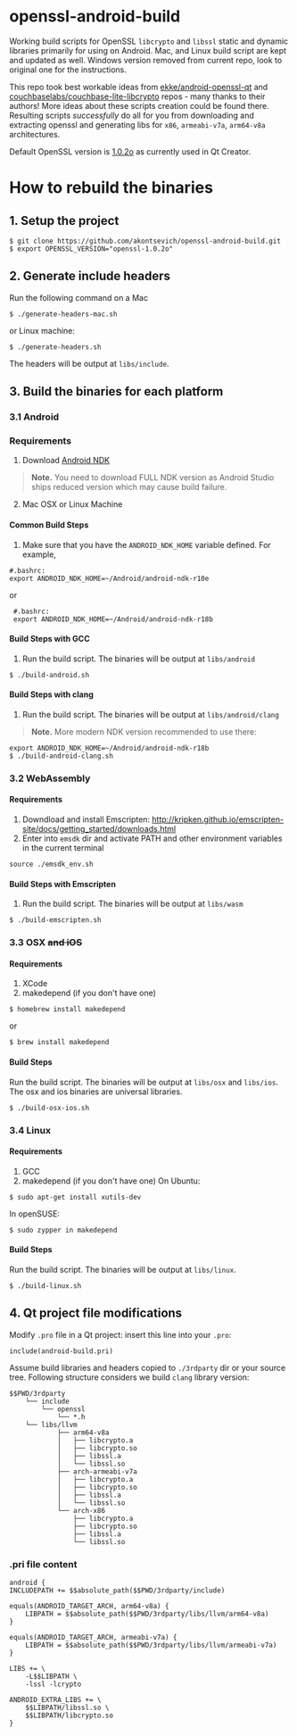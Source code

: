 # openssl-android-build #

Working build scripts for OpenSSL `libcrypto` and `libssl` static and dynamic libraries primarily for using on Android. Mac, and Linux build script are kept and updated as well. Windows version removed from current repo, look to original one for the instructions.

This repo took best workable ideas from [ekke/android-openssl-qt](https://github.com/ekke/android-openssl-qt) and [couchbaselabs/couchbase-lite-libcrypto](https://github.com/couchbaselabs/couchbase-lite-libcrypto) repos - many thanks to their authors! More ideas about these scripts creation could be found there. Resulting scripts _successfully_ do all for you from downloading and extracting openssl and generating libs for `x86`, `armeabi-v7a`, `arm64-v8a` architectures.

Default OpenSSL version is [1.0.2o](https://www.openssl.org/source/old/1.0.2/openssl-1.0.2o.tar.gz) as currently used in Qt Creator.

# How to rebuild the binaries

## 1. Setup the project
```
$ git clone https://github.com/akontsevich/openssl-android-build.git
$ export OPENSSL_VERSION="openssl-1.0.2o"
```

## 2. Generate include headers
Run the following command on a Mac
```
$ ./generate-headers-mac.sh
```
or Linux machine:
```
$ ./generate-headers.sh
```
The headers will be output at `libs/include`.

## 3. Build the binaries for each platform

### 3.1 Android

### Requirements
1. Download [Android NDK](https://developer.android.com/ndk/downloads/)
> **Note.** You need to download FULL NDK version as Android Studio ships reduced version which may cause build failure.
2. Mac OSX or Linux Machine

#### Common Build Steps
1. Make sure that you have the `ANDROID_NDK_HOME` variable defined. For example,
 ```
 #.bashrc:
 export ANDROID_NDK_HOME=~/Android/android-ndk-r10e
 ```
or
```
 #.bashrc:
 export ANDROID_NDK_HOME=~/Android/android-ndk-r18b
```

#### Build Steps with GCC
1. Run the build script. The binaries will be output at `libs/android`
 ```
 $ ./build-android.sh
 ```

#### Build Steps with clang
1. Run the build script. The binaries will be output at `libs/android/clang`
> **Note.** More modern NDK version recommended to use there:
 ```
 export ANDROID_NDK_HOME=~/Android/android-ndk-r18b
 $ ./build-android-clang.sh
 ```

### 3.2 WebAssembly
#### Requirements
1. Downdload and install Emscripten: http://kripken.github.io/emscripten-site/docs/getting_started/downloads.html
2. Enter into `emsdk` dir and activate PATH and other environment variables in the current terminal
```
source ./emsdk_env.sh
```
#### Build Steps with Emscripten
1. Run the build script. The binaries will be output at `libs/wasm`
 ```
 $ ./build-emscripten.sh
 ```

### 3.3 OSX ~~and iOS~~

#### Requirements
1. XCode
2. makedepend (if you don't have one)
 ```
 $ homebrew install makedepend
 ```
or
 ```
 $ brew install makedepend
 ```

#### Build Steps
Run the build script. The binaries will be output at `libs/osx` and `libs/ios`. The osx and ios binaries are universal libraries.
 ```
 $ ./build-osx-ios.sh
 ```

### 3.4 Linux

#### Requirements
1. GCC
2. makedepend (if you don't have one)
On Ubuntu:
 ```
 $ sudo apt-get install xutils-dev
 ```
In openSUSE:
 ```
 $ sudo zypper in makedepend
 ```

#### Build Steps
Run the build script. The binaries will be output at `libs/linux`.
 ```
 $ ./build-linux.sh
 ```

## 4. Qt project file modifications

Modify `.pro` file in a Qt project: insert this line into your `.pro`:
```
include(android-build.pri)
```
Assume build libraries and headers copied to `./3rdparty` dir or your source tree. Following structure considers we build `clang` library version:
```
$$PWD/3rdparty
    └── include
        └── openssl
            └── *.h
    └── libs/llvm
            ├── arm64-v8a
            │   ├── libcrypto.a
            │   ├── libcrypto.so
            │   ├── libssl.a
            │   └── libssl.so
            ├── arch-armeabi-v7a
            │   ├── libcrypto.a
            │   ├── libcrypto.so
            │   ├── libssl.a
            │   └── libssl.so
            └── arch-x86
                ├── libcrypto.a
                ├── libcrypto.so
                ├── libssl.a
                └── libssl.so
```

### .pri file content
```
android {
INCLUDEPATH += $$absolute_path($$PWD/3rdparty/include)

equals(ANDROID_TARGET_ARCH, arm64-v8a) {
    LIBPATH = $$absolute_path($$PWD/3rdparty/libs/llvm/arm64-v8a)
}

equals(ANDROID_TARGET_ARCH, armeabi-v7a) {
    LIBPATH = $$absolute_path($$PWD/3rdparty/libs/llvm/armeabi-v7a)
}

LIBS += \
    -L$$LIBPATH \
    -lssl -lcrypto

ANDROID_EXTRA_LIBS += \
    $$LIBPATH/libssl.so \
    $$LIBPATH/libcrypto.so
}
```
